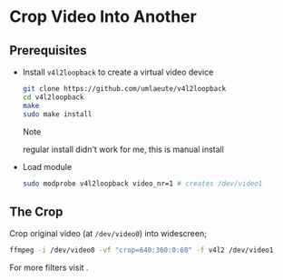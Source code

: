 # Crop Video Into Another

## Prerequisites

- Install `v4l2loopback` to create a virtual video device

  ```bash
  git clone https://github.com/umlaeute/v4l2loopback
  cd v4l2loopback
  make
  sudo make install
  ```

  > [!NOTE]
  >
  > regular install didn't work for me, this is manual install

- Load module

  ```bash
  sudo modprobe v4l2loopback video_nr=1 # creates /dev/video1
  ```

## The Crop

Crop original video (at `/dev/video0`) into widescreen;

```bash
ffmpeg -i /dev/video0 -vf "crop=640:360:0:60" -f v4l2 /dev/video1
```

For more filters visit [](https://ffmpeg.org/ffmpeg-filters.html#Video-Filters).
